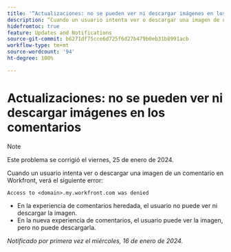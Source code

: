 ```yaml
---
title: '“Actualizaciones: no se pueden ver ni descargar imágenes en los comentarios”'
description: “Cuando un usuario intenta ver o descargar una imagen de un comentario en Workfront, verá un error”.
hidefromtoc: true
feature: Updates and Notifications
source-git-commit: b6271df75cce6d725f6d27b479b0eb31b8991acb
workflow-type: tm+mt
source-wordcount: '94'
ht-degree: 100%

---
```



# Actualizaciones: no se pueden ver ni descargar imágenes en los comentarios

>[!NOTE]
>
>Este problema se corrigió el viernes, 25 de enero de 2024.

Cuando un usuario intenta ver o descargar una imagen de un comentario en Workfront, verá el siguiente error:

`Access to <domain>.my.workfront.com was denied`

* En la experiencia de comentarios heredada, el usuario no puede ver ni descargar la imagen.
* En la nueva experiencia de comentarios, el usuario puede ver la imagen, pero no puede descargarla.

_Notificado por primera vez el miércoles, 16 de enero de 2024._
